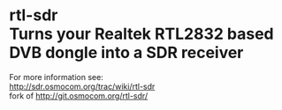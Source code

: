 rtl-sdr  
Turns your Realtek RTL2832 based DVB dongle into a SDR receiver  
======================================================================  
  
For more information see:  
http://sdr.osmocom.org/trac/wiki/rtl-sdr  
 fork of http://git.osmocom.org/rtl-sdr/  
